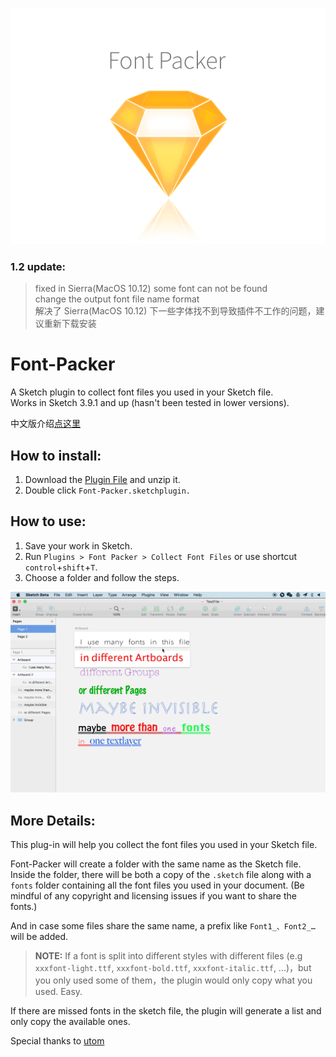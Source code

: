 ![demoGIF](https://raw.githubusercontent.com/bigxixi/ReadMe-Resources/master/Font-Packer/logoDemo.gif)<br>

### 1.2 update:  
> fixed in Sierra(MacOS 10.12) some font can not be found  
> change the output font file name format  
> 解决了 Sierra(MacOS 10.12) 下一些字体找不到导致插件不工作的问题，建议重新下载安装

# Font-Packer
A Sketch plugin to collect font files you used in your Sketch file.  
Works in Sketch 3.9.1 and up (hasn't been tested in lower versions).

中文版介绍[点这里](http://sketch.im/plugins/28/)<br>


## How to install:

1. Download the [Plugin File](https://github.com/bigxixi/Font-Packer/archive/master.zip) and unzip it.  
2. Double click `Font-Packer.sketchplugin.` 

## How to use:  
1. Save your work in Sketch.  
2. Run `Plugins > Font Packer > Collect Font Files` or use shortcut `control`+`shift`+`T`.  
3. Choose a folder and follow the steps.  

![demoGIF](https://raw.githubusercontent.com/bigxixi/ReadMe-Resources/master/Font-Packer/DEMO.gif)

## More Details:  
This plug-in will help you collect the font files you used in your Sketch file.

Font-Packer will create a folder with the same name as the Sketch file. Inside the folder, there will be both a copy of the `.sketch` file along with a `fonts` folder containing all the font files you used in your document. (Be mindful of any copyright and licensing issues if you want to share the fonts.)

And in case some files share the same name, a prefix like `Font1_、Font2_…` will be added.

> **NOTE:** If a font is split into different styles with different files (e.g `xxxfont-light.ttf`, `xxxfont-bold.ttf`, `xxxfont-italic.ttf`, ...)，but you only used some of them，the plugin would only copy what you used. Easy.

If there are missed fonts in the sketch file, the plugin will generate a list and only copy the available ones.

Special thanks to [utom](https://github.com/utom)
